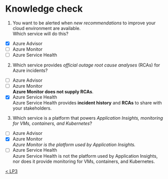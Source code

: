 # Knowledge check

1. You want to be alerted when _new recommendations_ to improve your cloud environment are available. \
Which service will do this?
- [X] Azure Advisor
- [ ] Azure Monitor
- [ ] Azure Service Health

2. Which service provides _official outage root cause analyses_ (RCAs) for Azure incidents?
- [ ] Azure Advisor
- [ ] Azure Monitor \
**Azure Monitor does not supply RCAs**.
- [X] Azure Service Health \
Azure Service Health provides **incident history** and **RCAs** to share with your stakeholders.

3. Which service is a platform that powers _Application Insights, monitoring for VMs, containers, and Kubernetes_?
- [ ] Azure Advisor
- [X] Azure Monitor \
_Azure Monitor is the platform used by Application Insights._
- [ ] Azure Service Health \
Azure Service Health is not the platform used by Application Insights, nor does it provide monitoring for VMs, containers, and Kubernetes.

[< LP3](3-lp-az-900.md)